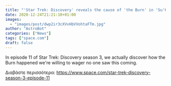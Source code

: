 ```yaml
---
title: "'Star Trek: Discovery' reveals the cause of 'the Burn' in 'Su'Kal' and … it's bizarre"
date: 2020-12-24T21:21:10+01:00
images:
  - "images/post/dwp2ir3cXVvHbVVohtaFTm.jpg"
author: "AstroBot"
categories: ["News"]
tags: ["space.com"]
draft: false
---
```


In episode 11 of Star Trek: Discovery season 3, we actually discover how the Burn happened we're willing to wager no one saw this coming. 

Διαβάστε περισσότερα: https://www.space.com/star-trek-discovery-season-3-episode-11

